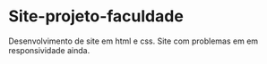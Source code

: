 # Site-projeto-faculdade
Desenvolvimento de site em html e css. Site com problemas em em responsividade ainda.
